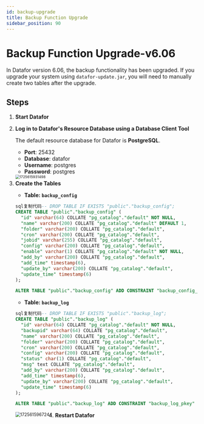 ```yaml
---
id: backup-upgrade
title: Backup Function Upgrade
sidebar_position: 90
---
```


# Backup Function Upgrade-v6.06

In Datafor version 6.06, the backup functionality has been upgraded. If you upgrade your system using `datafor-update.jar`, you will need to manually create two tables after the upgrade.

## Steps

1. **Start Datafor**

2. **Log in to Datafor's Resource Database using a Database Client Tool**

   The default resource database for Datafor is **PostgreSQL**.

   - **Port**: 25432
   - **Database**: datafor
   - **Username**: postgres
   - **Password**: postgres

   <img src="D:\github_projects\docs\static\img\en\datafor\setup\1725615931498.png" alt="1725615931498" style="float: left; margin-right: 10px; zoom: 67%;" />

3. **Create the Tables**

   - **Table: `backup_config`**

   ```sql
   sql复制代码-- DROP TABLE IF EXISTS "public"."backup_config";
   CREATE TABLE "public"."backup_config" (
     "id" varchar(64) COLLATE "pg_catalog"."default" NOT NULL,
     "name" varchar(200) COLLATE "pg_catalog"."default" DEFAULT 1,
     "folder" varchar(200) COLLATE "pg_catalog"."default",
     "cron" varchar(200) COLLATE "pg_catalog"."default",
     "jobid" varchar(255) COLLATE "pg_catalog"."default",
     "config" varchar(200) COLLATE "pg_catalog"."default",
     "enable" varchar(1) COLLATE "pg_catalog"."default" NOT NULL,
     "add_by" varchar(200) COLLATE "pg_catalog"."default",
     "add_time" timestamp(6),
     "update_by" varchar(200) COLLATE "pg_catalog"."default",
     "update_time" timestamp(6)
   );
   
   ALTER TABLE "public"."backup_config" ADD CONSTRAINT "backup_config_pkey" PRIMARY KEY ("id");
   ```

   - **Table: `backup_log`**

   ```sql
   sql复制代码-- DROP TABLE IF EXISTS "public"."backup_log";
   CREATE TABLE "public"."backup_log" (
     "id" varchar(64) COLLATE "pg_catalog"."default" NOT NULL,
     "backupid" varchar(64) COLLATE "pg_catalog"."default",
     "name" varchar(200) COLLATE "pg_catalog"."default",
     "folder" varchar(200) COLLATE "pg_catalog"."default",
     "cron" varchar(200) COLLATE "pg_catalog"."default",
     "config" varchar(200) COLLATE "pg_catalog"."default",
     "status" char(1) COLLATE "pg_catalog"."default",
     "msg" text COLLATE "pg_catalog"."default",
     "add_by" varchar(200) COLLATE "pg_catalog"."default",
     "add_time" timestamp(6),
     "update_by" varchar(200) COLLATE "pg_catalog"."default",
     "update_time" timestamp(6)
   );
   
   ALTER TABLE "public"."backup_log" ADD CONSTRAINT "backup_log_pkey" PRIMARY KEY ("id");
   ```
   <img src="D:\github_projects\docs\static\img\en\datafor\setup\1725615967244.png" alt="1725615967244" style="float: left; margin-right: 10px; zoom: 80%;" />

4. **Restart Datafor**